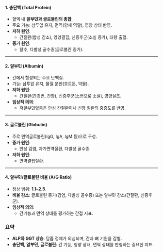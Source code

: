 

#### 1. **총단백 (Total Protein)**

- 혈액 내 **알부민과 글로불린의 총합**.
- 주요 기능: 삼투압 유지, 면역(항체 역할), 영양 상태 반영.
- **저하 원인**:
    - 간질환(합성 감소), 영양결핍, 신증후군(소실 증가), 대량 출혈.
- **증가 원인**:
    - 탈수, 다발성 골수종(글로불린 증가).

---

#### 2. **알부민 (Albumin)**

- 간에서 합성되는 주요 단백질.
- 기능: 삼투압 유지, 물질 운반(호르몬, 약물).
- **저하 원인**:
    - 간질환(간경변, 간암), 신증후군(소변으로 소실), 영양실조.
- **임상적 의의**:
    - 저알부민혈증은 만성 간질환이나 신장 질환의 중증도를 반영.

---

#### 3. **글로불린 (Globulin)**

- 주로 면역글로불린(IgG, IgA, IgM 등)으로 구성.
- **증가 원인**:
    - 만성 감염, 자가면역질환, 다발성 골수종.
- **저하 원인**:
    - 면역결핍질환.

---

#### 4. **알부민/글로불린 비율 (A/G Ratio)**

- 정상 범위: **1.1–2.5**.
- **비율 감소**: 글로불린 증가(감염, 다발성 골수종) 또는 알부민 감소(간질환, 신증후군).
- **임상적 의의**:
    - 간기능과 면역 상태를 평가하는 간접 지표.

### 요약

- **ALP와 GGT 상승**: 담즙 정체가 의심되며, 간과 뼈 기원을 감별.
- **총단백, 알부민, 글로불린**: 간 기능, 영양 상태, 면역 상태를 반영하는 중요한 지표.